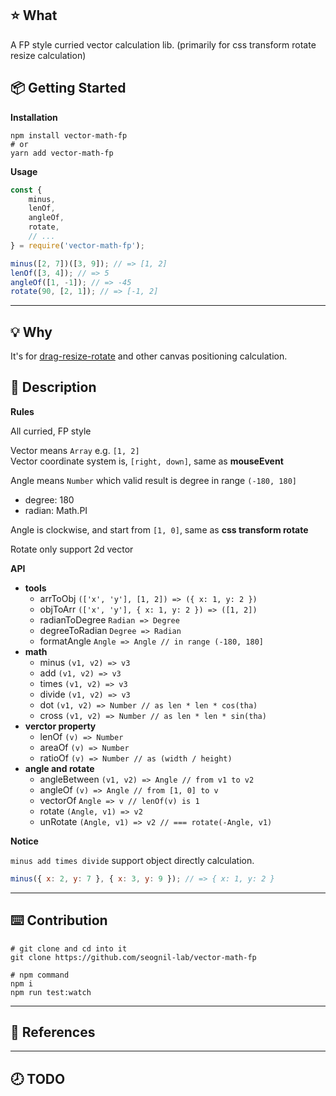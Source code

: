 ## ⭐️ What

A FP style curried vector calculation lib.
(primarily for css transform rotate resize calculation)

## 📦 Getting Started

**Installation**

```shell
npm install vector-math-fp
# or
yarn add vector-math-fp
```

**Usage**

```javascript
const {
    minus,
    lenOf,
    angleOf,
    rotate,
    // ...
} = require('vector-math-fp');

minus([2, 7])([3, 9]); // => [1, 2]
lenOf([3, 4]); // => 5
angleOf([1, -1]); // => -45
rotate(90, [2, 1]); // => [-1, 2]
```

---

## 💡 Why

It's for [drag-resize-rotate](https://www.npmjs.com/package/drag-resize-rotate) and other canvas positioning calculation.

## 📖 Description

**Rules**

All curried, FP style

Vector means `Array` e.g. `[1, 2]`  
Vector coordinate system is, `[right, down]`, same as **mouseEvent**

Angle means `Number` which valid result is degree in range `(-180, 180]`

-   degree: 180
-   radian: Math.PI

Angle is clockwise, and start from `[1, 0]`, same as **css transform rotate**

Rotate only support 2d vector

**API**

-   **tools**
    -   arrToObj `(['x', 'y'], [1, 2]) => ({ x: 1, y: 2 })`
    -   objToArr `(['x', 'y'], { x: 1, y: 2 }) => ([1, 2])`
    -   radianToDegree `Radian => Degree`
    -   degreeToRadian `Degree => Radian`
    -   formatAngle `Angle => Angle // in range (-180, 180]`
-   **math**
    -   minus `(v1, v2) => v3`
    -   add `(v1, v2) => v3`
    -   times `(v1, v2) => v3`
    -   divide `(v1, v2) => v3`
    -   dot `(v1, v2) => Number // as len * len * cos(tha)`
    -   cross `(v1, v2) => Number // as len * len * sin(tha)`
-   **verctor property**
    -   lenOf `(v) => Number`
    -   areaOf `(v) => Number`
    -   ratioOf `(v) => Number // as (width / height)`
-   **angle and rotate**
    -   angleBetween `(v1, v2) => Angle // from v1 to v2`
    -   angleOf `(v) => Angle // from [1, 0] to v`
    -   vectorOf `Angle => v // lenOf(v) is 1`
    -   rotate `(Angle, v1) => v2`
    -   unRotate `(Angle, v1) => v2 // === rotate(-Angle, v1)`

**Notice**

`minus add times divide` support object directly calculation.

```javascript
minus({ x: 2, y: 7 }, { x: 3, y: 9 }); // => { x: 1, y: 2 }
```

---

## ⌨️ Contribution

```shell
# git clone and cd into it
git clone https://github.com/seognil-lab/vector-math-fp

# npm command
npm i
npm run test:watch
```

---

## 📜 References

---

## 🕗 TODO
